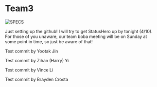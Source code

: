 # Team3

![SPECS](https://github.com/ucsd-cse112/team3/blob/master/logo.png)

Just setting up the github! I will try to get StatusHero up by tonight (4/10). For those of you unaware, our team boba meeting will be on Sunday at some point in time, so just be aware of that!

Test commit by Yootak Jin

Test commit by Zihan (Harry) Yi

Test commit by Vince Li

Test commit by Brayden Crosta
